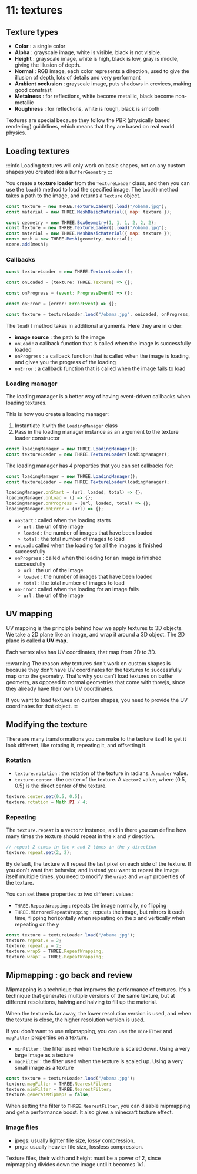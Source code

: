 # 11: textures

## Texture types

- **Color** : a single color
- **Alpha** : grayscale image, white is visible, black is not visible.
- **Height** : grayscale image, white is high, black is low, gray is middle, giving the illusion of depth.
- **Normal** : RGB image, each color represents a direction, used to give the illusion of depth, lots of details and very performant
- **Ambient occlusion** : grayscale image, puts shadows in crevices, making good constrast
- **Metalness** : for reflections, white become metallic, black become non-metallic
- **Roughness** : for reflections, white is rough, black is smooth

Textures are special because they follow the PBR (physically based rendering) guidelines, which means that they are based on real world physics.

## Loading textures

:::info
Loading textures will only work on basic shapes, not on any custom shapes you created like a `BufferGeometry`
:::

You create a **texture loader** from the `TextureLoader` class, and then you can use the `load()` method to load the specified image. The `load()` method takes a path to the image, and returns a `Texture` object.

```javascript
const texture = new THREE.TextureLoader().load("/obama.jpg");
const material = new THREE.MeshBasicMaterial({ map: texture });
```

```javascript
const geometry = new THREE.BoxGeometry(1, 1, 1, 2, 2, 2);
const texture = new THREE.TextureLoader().load("/obama.jpg");
const material = new THREE.MeshBasicMaterial({ map: texture });
const mesh = new THREE.Mesh(geometry, material);
scene.add(mesh);
```

### Callbacks

```javascript
const textureLoader = new THREE.TextureLoader();

const onLoaded = (texture: THREE.Texture) => {};

const onProgress = (event: ProgressEvent) => {};

const onError = (error: ErrorEvent) => {};

const texture = textureLoader.load("/obama.jpg", onLoaded, onProgress, onError);
```

The `load()` method takes in additional arguments. Here they are in order:

- **image source** : the path to the image
- `onLoad` : a callback function that is called when the image is successfully loaded
- `onProgress` : a callback function that is called when the image is loading, and gives you the progress of the loading
- `onError` : a callback function that is called when the image fails to load

### Loading manager

The loading manager is a better way of having event-driven callbacks when loading textures.

This is how you create a loading manager:

1. Instantiate it with the `LoadingManager` class
2. Pass in the loading manager instance as an argument to the texture loader constructor

```javascript
const loadingManager = new THREE.LoadingManager();
const textureLoader = new THREE.TextureLoader(loadingManager);
```

The loading manager has 4 properties that you can set callbacks for:

```javascript
const loadingManager = new THREE.LoadingManager();
const textureLoader = new THREE.TextureLoader(loadingManager);

loadingManager.onStart = (url, loaded, total) => {};
loadingManager.onLoad = () => {};
loadingManager.onProgress = (url, loaded, total) => {};
loadingManager.onError = (url) => {};
```

- `onStart` : called when the loading starts
  - `url` : the url of the image
  - `loaded` : the number of images that have been loaded
  - `total` : the total number of images to load
- `onLoad` : called when the loading for all the images is finished successfully
- `onProgress` : called when the loading for an image is finished successfully
  - `url` : the url of the image
  - `loaded` : the number of images that have been loaded
  - `total` : the total number of images to load
- `onError` : called when the loading for an image fails
  - `url` : the url of the image

## UV mapping

UV mapping is the principle behind how we apply textures to 3D objects. We take a 2D plane like an image, and wrap it around a 3D object. The 2D plane is called a **UV map**.

Each vertex also has UV coordinates, that map from 2D to 3D.

:::warning
The reason why textures don't work on custom shapes is because they don't have UV coordinates for the textures to successfully map onto the geometry. That's why you can't load textures on buffer geometry, as opposed to normal geometries that come with threejs, since they already have their own UV coordinates.

If you want to load textures on custom shapes, you need to provide the UV coordinates for that object.
:::

## Modifying the texture

There are many transformations you can make to the texture itself to get it look different, like rotating it, repeating it, and offsetting it.

### Rotation

- `texture.rotation` : the rotation of the texture in radians. A `number` value.
- `texture.center` : the center of the texture. A `Vector2` value, where (0.5, 0.5) is the direct center of the texture.

```javascript
texture.center.set(0.5, 0.5);
texture.rotation = Math.PI / 4;
```

### Repeating

The `texture.repeat` is a `Vector2` instance, and in there you can define how many times the texture should repeat in the x and y direction.

```javascript
// repeat 2 times in the x and 2 times in the y direction
texture.repeat.set(2, 2);
```

By default, the texture will repeat the last pixel on each side of the texture. If you don't want that behavior, and instead you want to repeat the image itself multiple times, you need to modify the `wrapS` and `wrapT` properties of the texture.

You can set these properties to two different values:

- `THREE.RepeatWrapping` : repeats the image normally, no flipping
- `THREE.MirroredRepeatWrapping` : repeats the image, but mirrors it each time, flipping horizontally when repeating on the x and vertically when repeating on the y

```javascript
const texture = textureLoader.load("/obama.jpg");
texture.repeat.x = 2;
texture.repeat.y = 2;
texture.wrapS = THREE.RepeatWrapping;
texture.wrapT = THREE.RepeatWrapping;
```

## Mipmapping : go back and review

Mipmapping is a technique that improves the performance of textures. It's a technique that generates multiple versions of the same texture, but at different resolutions, halving and halving to fill up the material.

When the texture is far away, the lower resolution version is used, and when the texture is close, the higher resolution version is used.

If you don't want to use mipmapping, you can use the `minFilter` and `magFilter` properties on a texture.

- `minFilter` : the filter used when the texture is scaled down. Using a very large image as a texture
- `magFilter` : the filter used when the texture is scaled up. Using a very small image as a texture

```javascript
const texture = textureLoader.load("/obama.jpg");
texture.magFilter = THREE.NearestFilter;
texture.minFilter = THREE.NearestFilter;
texture.generateMipmaps = false;
```

When setting the filter to `THREE.NearestFilter`, you can disable mipmapping and get a performance boost. It also gives a minecraft texture effect.

### Image files

- jpegs: usually lighter file size, lossy compression.
- pngs: usually heavier file size, lossless compression.

Texture files, their width and height must be a power of 2, since mipmapping divides down the image until it becomes 1x1.
